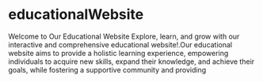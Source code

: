 # educationalWebsite
Welcome to Our Educational Website Explore, learn, and grow with our interactive and comprehensive educational website!.Our educational website aims to provide a holistic learning experience, empowering individuals to acquire new skills, expand their knowledge, and achieve their goals, while fostering a supportive community and providing
